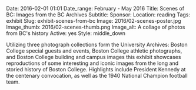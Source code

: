 Date: 2016-02-01 01:01 
Date_range: February - May 2016
Title: Scenes of BC: Images from the BC Archives
Subtitle: 
Sponsor:
Location: reading
Tags: exhibit
Slug: exhibit-scenes-from-bc
Image: 2016/02-scenes-poster.jpg
Image_thumb: 2016/02-scenes-thumb.png
Image_alt: A collage of photos from BC's history
Active: yes
Style: middle_down

Utilizing three photograph collections form the University Archives: Boston College special guests and events, Boston College athletic photographs, and Boston College building and campus images this exhibit showcases reproductions of some interesting and iconic images from the long and storied history of Boston College. Highlights include President Kennedy at the centenary convocation, as well as the 1940 National Champion football team.


<!--

Active:
    Yes (will appear on Exhibit's homepage)
    No (will not appear on Exhibit's homepage, but will appear in archives)

Gallery locations: 
    Burns Library (burns)
    Theology and Ministry Library (tml)
    O'Neill Level One (lvl1)
    O'Neill Level Three (lvl3)
    O'Neill Reading Room (reading)
    O'Neill Reading Room Back Wall (backwall)
    O'Neill Lobby (lobby)
    History Dept, Stokes Hall (stokes)
    Bapst Exhibits (bapsts)
    Archived Bapst Exhibits (bapstsarchive)
  
Need spaces for:

  Virtual Exhibits (virtual)
  Tip O'Neill (tiponeill)

Style:
    Poster on left, text on right (default)
    Poster on right, text on left (right)
    Poster large, centered above text (middle_top)
    Poster large, centered below text (middle_down)

Add'l images
    <img src="/theme/img/exhibits/XXXX/201X/00-XXXX.png" alt="words" class="float_left">
    <img src="/theme/img/exhibits/XXXX/201X/00-XXXX.png" alt="words" class="float_right">
    <img src="/theme/img/exhibits/XXXX/201X/00-XXXX.png" alt="words" class="center">

-->

